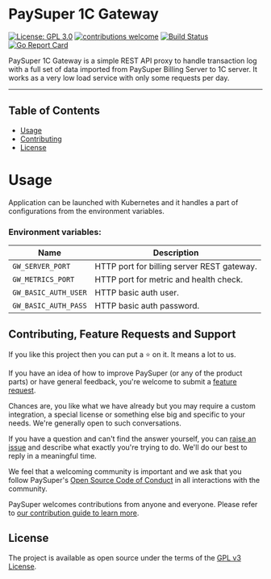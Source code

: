 # PaySuper 1C Gateway

[![License: GPL 3.0](https://img.shields.io/badge/License-GPL3.0-green.svg)](https://opensource.org/licenses/Gpl3.0)
[![contributions welcome](https://img.shields.io/badge/contributions-welcome-brightgreen.svg?style=flat)](https://github.com/paysuper/paysuper-1c-gateway/issues)
[![Build Status](https://travis-ci.com/paysuper/paysuper-1c-gateway.svg?branch=develop)](https://travis-ci.com/paysuper/paysuper-1c-gateway)
[![Go Report Card](https://goreportcard.com/badge/github.com/paysuper/paysuper-1c-gateway)](https://goreportcard.com/report/github.com/paysuper/paysuper-1c-gateway)

PaySuper 1С Gateway is a simple REST API proxy to handle transaction log with a full set of data imported from PaySuper Billing Server to 1C server. 
It works as a very low load service with only some requests per day.

***

## Table of Contents

- [Usage](#usage)
- [Contributing](#contributing-feature-requests-and-support)
- [License](#license)

# Usage

Application can be launched with Kubernetes and it handles a part of configurations from the environment variables.

### Environment variables:

| Name                            | Description                                                                                            |
|-------------------------------------|-------------------------------------------|
| `GW_SERVER_PORT`                      | HTTP port for billing server REST gateway.|
| `GW_METRICS_PORT`                     | HTTP port for metric and health check.    |
| `GW_BASIC_AUTH_USER`                  | HTTP basic auth user.                     |
| `GW_BASIC_AUTH_PASS`                  | HTTP basic auth password.                 |

## Contributing, Feature Requests and Support

If you like this project then you can put a ⭐ on it. It means a lot to us.

If you have an idea of how to improve PaySuper (or any of the product parts) or have general feedback, you're welcome to submit a [feature request](../../issues/new?assignees=&labels=&template=feature_request.md&title=).

Chances are, you like what we have already but you may require a custom integration, a special license or something else big and specific to your needs. We're generally open to such conversations.

If you have a question and can't find the answer yourself, you can [raise an issue](../../issues/new?assignees=&labels=&template=issue--support-request.md&title=I+have+a+question+about+<this+and+that>+%5BSupport%5D) and describe what exactly you're trying to do. We'll do our best to reply in a meaningful time.

We feel that a welcoming community is important and we ask that you follow PaySuper's [Open Source Code of Conduct](https://github.com/paysuper/code-of-conduct/blob/master/README.md) in all interactions with the community.

PaySuper welcomes contributions from anyone and everyone. Please refer to [our contribution guide to learn more](CONTRIBUTING.md).

## License

The project is available as open source under the terms of the [GPL v3 License](https://www.gnu.org/licenses/gpl-3.0).
